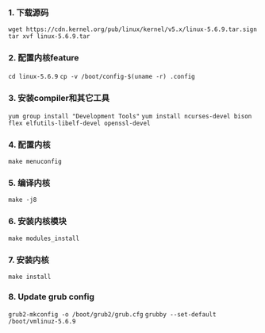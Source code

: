 ### 1. 下载源码
```wget https://cdn.kernel.org/pub/linux/kernel/v5.x/linux-5.6.9.tar.sign```
```tar xvf linux-5.6.9.tar```

### 2. 配置内核feature
```cd linux-5.6.9```
```cp -v /boot/config-$(uname -r) .config```

### 3. 安装compiler和其它工具
```yum group install "Development Tools"```
```yum install ncurses-devel bison flex elfutils-libelf-devel openssl-devel```

### 4. 配置内核
```make menuconfig```

### 5. 编译内核
```make -j8```

### 6. 安装内核模块
```make modules_install```

### 7. 安装内核
```make install```

### 8. Update grub config
```grub2-mkconfig -o /boot/grub2/grub.cfg```
```grubby --set-default /boot/vmlinuz-5.6.9```